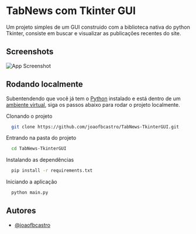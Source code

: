 
# TabNews com Tkinter GUI

Um projeto simples de um GUI construido com a biblioteca nativa do python Tkinter, consiste em buscar e visualizar as publicações recentes do site.

## Screenshots

![App Screenshot](https://i.imgur.com/BG7ISXp.png?text=App+Screenshot+Here)


## Rodando localmente

Subentendendo que você já tem o [Python](https://www.python.org/downloads/) instalado e está dentro de um [ambiente virtual](https://docs.python.org/pt-br/3/tutorial/venv.html), siga os passos abaixo para rodar o projeto localmente.

Clonando o projeto

```bash
  git clone https://github.com/joaofbcastro/TabNews-TkinterGUI.git
```

Entrando na pasta do projeto

```bash
  cd TabNews-TkinterGUI
```

Instalando as dependências

```bash
  pip install -r requirements.txt
```

Iniciando a aplicação

```bash
  python main.py
```


## Autores

- [@joaofbcastro](https://www.github.com/joaofbcastro)

